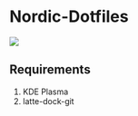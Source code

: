# Nordic-Dotfiles

![](https://preview.redd.it/hyjqc6q6nw091.png?width=1024&auto=webp&s=e05ba7b5c9f762fc3ed4fef11485848f7bab14b7)

## Requirements
1. KDE Plasma
2. latte-dock-git
